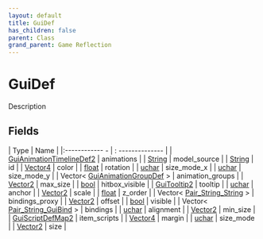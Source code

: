 ```yaml
---
layout: default
title: GuiDef
has_children: false
parent: Class
grand_parent: Game Reflection
---
```

# GuiDef
Description 

## Fields
| Type | Name |
|:------------ - | : -------------- |
| [GuiAnimationTimelineDef2](game-reflection/components/gui_animation_timeline_def2.md) | animations |
| [String](game-reflection/components/string.md) | model_source |
| [String](game-reflection/components/string.md) | id |
| [Vector4](game-reflection/classes/vector4.md) | color |
| [float](game-reflection/components/float.md) | rotation |
| [uchar](game-reflection/enums/uchar.md) | size_mode_x |
| [uchar](game-reflection/enums/uchar.md) | size_mode_y |
| Vector< [GuiAnimationGroupDef](game-reflection/classes/gui_animation_group_def.md) > | animation_groups |
| [Vector2](game-reflection/classes/vector2.md) | max_size |
| [bool](game-reflection/components/bool.md) | hitbox_visible |
| [GuiTooltip2](game-reflection/components/gui_tooltip2.md) | tooltip |
| [uchar](game-reflection/enums/uchar.md) | anchor |
| [Vector2](game-reflection/classes/vector2.md) | scale |
| [float](game-reflection/components/float.md) | z_order |
| Vector< [Pair_String_String](game-reflection/classes/pair__string__string.md) > | bindings_proxy |
| [Vector2](game-reflection/classes/vector2.md) | offset |
| [bool](game-reflection/components/bool.md) | visible |
| Vector< [Pair_String_GuiBind](game-reflection/classes/pair__string__gui_bind.md) > | bindings |
| [uchar](game-reflection/enums/uchar.md) | alignment |
| [Vector2](game-reflection/classes/vector2.md) | min_size |
| [GuiScriptDefMap2](game-reflection/components/gui_script_def_map2.md) | item_scripts |
| [Vector4](game-reflection/classes/vector4.md) | margin |
| [uchar](game-reflection/enums/uchar.md) | size_mode |
| [Vector2](game-reflection/classes/vector2.md) | size |
